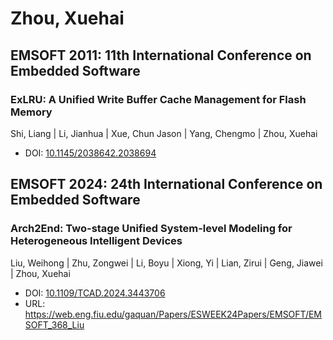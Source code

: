 # Zhou, Xuehai

## EMSOFT 2011: 11th International Conference on Embedded Software

### ExLRU: A Unified Write Buffer Cache Management for Flash Memory
Shi, Liang | Li, Jianhua | Xue, Chun Jason | Yang, Chengmo | Zhou, Xuehai
* DOI: [10.1145/2038642.2038694](https://doi.org/10.1145/2038642.2038694)

## EMSOFT 2024: 24th International Conference on Embedded Software

### Arch2End: Two-stage Unified System-level Modeling for Heterogeneous Intelligent Devices
Liu, Weihong | Zhu, Zongwei | Li, Boyu | Xiong, Yi | Lian, Zirui | Geng, Jiawei | Zhou, Xuehai
* DOI: [10.1109/TCAD.2024.3443706](https://doi.org/10.1109/TCAD.2024.3443706)
* URL: <https://web.eng.fiu.edu/gaquan/Papers/ESWEEK24Papers/EMSOFT/EMSOFT_368_Liu>

